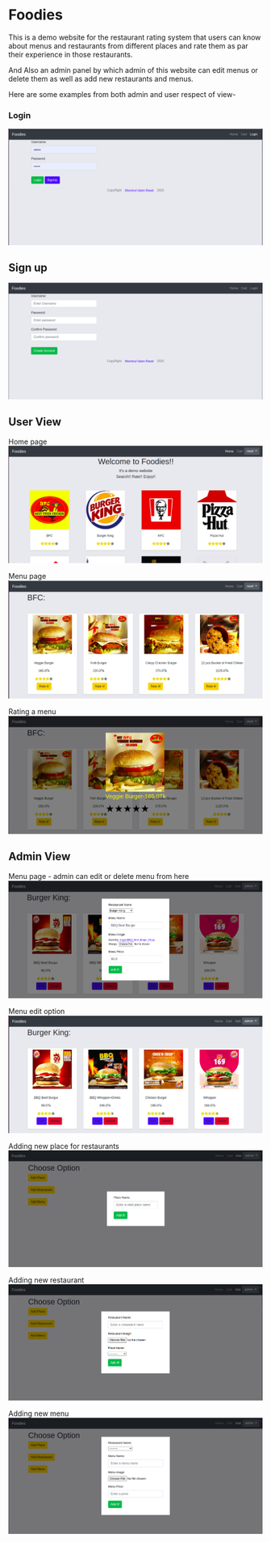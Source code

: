 # Foodies

This is a demo website for the restaurant rating system that users can know about menus and restaurants from different places and rate them as par their experience in those restaurants.

And Also an admin panel by which admin of this website can edit menus or delete them as well as add new restaurants and menus.

Here are some examples from both admin and user respect of view-

### Login
![GitHub Logo](/Images/login.png)

## Sign up
![GitHub Logo](/Images/signup.png)

## User View
Home page
![GitHub Logo](/Images/home.png)

Menu page
![GitHub Logo](/Images/menu_u.png)

Rating a menu
![GitHub Logo](/Images/rating.png)

## Admin View
Menu page - admin can edit or delete menu from here
![GitHub Logo](/Images/edit.png)

Menu edit option
![GitHub Logo](/Images/menu_a.png)

Adding new place for restaurants
![GitHub Logo](/Images/place.png)

Adding new restaurant
![GitHub Logo](/Images/restaurant.png)

Adding new menu
![GitHub Logo](/Images/menu.png)
